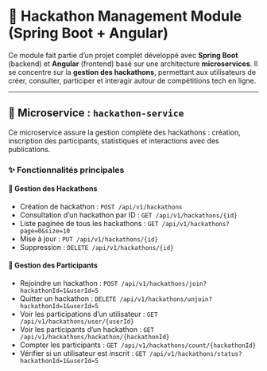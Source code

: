 # 🚀 Hackathon Management Module (Spring Boot + Angular)

Ce module fait partie d’un projet complet développé avec **Spring Boot** (backend) et **Angular** (frontend) basé sur une architecture **microservices**. Il se concentre sur la **gestion des hackathons**, permettant aux utilisateurs de créer, consulter, participer et interagir autour de compétitions tech en ligne.

---

## 🧩 Microservice : `hackathon-service`

Ce microservice assure la gestion complète des hackathons : création, inscription des participants, statistiques et interactions avec des publications.

### ✨ Fonctionnalités principales

#### 📌 Gestion des Hackathons
- Création de hackathon : `POST /api/v1/hackathons`
- Consultation d’un hackathon par ID : `GET /api/v1/hackathons/{id}`
- Liste paginée de tous les hackathons : `GET /api/v1/hackathons?page=0&size=10`
- Mise à jour : `PUT /api/v1/hackathons/{id}`
- Suppression : `DELETE /api/v1/hackathons/{id}`

#### 👥 Gestion des Participants
- Rejoindre un hackathon : `POST /api/v1/hackathons/join?hackathonId=1&userId=5`
- Quitter un hackathon : `DELETE /api/v1/hackathons/unjoin?hackathonId=1&userId=5`
- Voir les participations d’un utilisateur : `GET /api/v1/hackathons/user/{userId}`
- Voir les participants d’un hackathon : `GET /api/v1/hackathons/hackathon/{hackathonId}`
- Compter les participants : `GET /api/v1/hackathons/count/{hackathonId}`
- Vérifier si un utilisateur est inscrit : `GET /api/v1/hackathons/status?hackathonId=1&userId=5`


